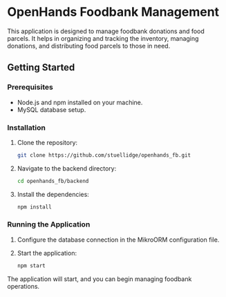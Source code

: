 # OpenHands Foodbank Management

This application is designed to manage foodbank donations and food parcels. It helps in organizing and tracking the inventory, managing donations, and distributing food parcels to those in need.

## Getting Started

### Prerequisites

- Node.js and npm installed on your machine.
- MySQL database setup.

### Installation

1. Clone the repository:
   ```bash
   git clone https://github.com/stuellidge/openhands_fb.git
   ```

2. Navigate to the backend directory:
   ```bash
   cd openhands_fb/backend
   ```

3. Install the dependencies:
   ```bash
   npm install
   ```

### Running the Application

1. Configure the database connection in the MikroORM configuration file.

2. Start the application:
   ```bash
   npm start
   ```

The application will start, and you can begin managing foodbank operations.